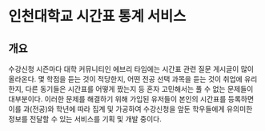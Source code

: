 # 인천대학교 시간표 통계 서비스

## 개요

수강신청 시즌마다 대학 커뮤니티인 에브리 타임에는 시간표 관련 질문 게시글이 많이 올라온다. 몇 학점을 듣는 것이 적당한지, 어떤 전공 선택 과목을 듣는 것이 취업에 유리한지, 다른 동기들은 시간표를 어떻게 짰는지 등 혼자 고민해서는 풀 수 없는 문제들이 대부분이다. 이러한 문제를 해결하기 위해 가입된 유저들이 본인의 시간표를 등록하면 이를 과(전공)와 학년에 따라 집계 및 가공하여 수강신청을 앞둔 학우들에게 유의미한 정보를 전달할 수 있는 서비스를 기획 및 개발 중이다.
